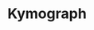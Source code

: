---
title: "Kymograph"

categories: ['']

tags: ['Kymograph']

arwords: 'الكيموجراف'

arexps: []

enwords: ['Kymograph']

enexps: []

arlexicons: 'ك'

enlexicons: 'K'

authors: ['Ruqayya Roshdy']

translators: ['']

citations: 'مقدمة في حوسبة اللغة العربية'

sources: 'مركز الملك عبدالله بن عبدالعزيز الدولي لخدمة اللغة العربية'

slug: ""
---